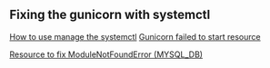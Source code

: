 ## Fixing the gunicorn with systemctl
[How to use manage the systemctl](https://www.digitalocean.com/community/tutorials/how-to-use-systemctl-to-manage-systemd-services-and-units)
[Gunicorn failed to start resource](https://stackoverflow.com/questions/40711747/failed-to-start-gunicorn-service-unit-gunicorn-service-not-found)

[Resource to fix ModuleNotFoundError (MYSQL_DB)](https://docs.sqlalchemy.org/en/14/dialects/mysql.html)
